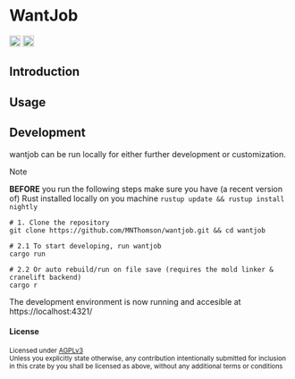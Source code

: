 # WantJob

[<img alt="github" src="https://img.shields.io/badge/github-MNThomson/wantjob-bc3f48?style=for-the-badge&labelColor=555555&logo=github" height="20">](https://github.com/MNThomson/wantjob)
[<img alt="build status" src="https://img.shields.io/github/actions/workflow/status/MNThomson/wantjob/ci.yml?branch=master&style=for-the-badge&logo=githubactions&logoColor=white" height="20">](https://github.com/MNThomson/wantjob/actions?query=branch%3Amaster)

## Introduction

## Usage

## Development

wantjob can be run locally for either further development or customization.

> [!NOTE]
> **BEFORE** you run the following steps make sure you have (a recent version of) Rust installed locally on you machine ```rustup update && rustup install nightly```

```shell
# 1. Clone the repository
git clone https://github.com/MNThomson/wantjob.git && cd wantjob

# 2.1 To start developing, run wantjob
cargo run

# 2.2 Or auto rebuild/run on file save (requires the mold linker & cranelift backend)
cargo r
```

The development environment is now running and accesible at https://localhost:4321/

#### License

<sup>
Licensed under <a href="LICENSE">AGPLv3</a>
</sup>
<br>
<sub>
Unless you explicitly state otherwise, any contribution intentionally submitted for inclusion in this crate by you shall be licensed as above, without any additional terms or conditions
</sub>
